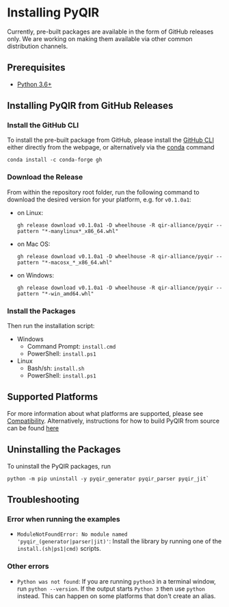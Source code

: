 # Installing PyQIR

Currently, pre-built packages are available in the form of GitHub releases only.
We are working on making them available via other common distribution channels.

## Prerequisites

- [Python 3.6+](https://www.python.org)

## Installing PyQIR from GitHub Releases

### Install the GitHub CLI

To install the pre-built package from GitHub, please install the [GitHub
CLI](https://cli.github.com/) either directly from the webpage, or alternatively
via the [conda](https://docs.conda.io/en/latest/) command
```
conda install -c conda-forge gh
```

### Download the Release

From within the repository root folder, run the following command to download
the desired version for your platform, e.g. for `v0.1.0a1`:

- on Linux:
    ```
    gh release download v0.1.0a1 -D wheelhouse -R qir-alliance/pyqir --pattern "*-manylinux*_x86_64.whl"
    ```
- on Mac OS:
    ```
    gh release download v0.1.0a1 -D wheelhouse -R qir-alliance/pyqir --pattern "*-macosx_*_x86_64.whl"
    ```
- on Windows:
    ```
    gh release download v0.1.0a1 -D wheelhouse -R qir-alliance/pyqir --pattern "*-win_amd64.whl"
    ```
### Install the Packages

Then run the installation script:
- Windows
  - Command Prompt: `install.cmd`
  - PowerShell: `install.ps1`
- Linux
  - Bash/sh: `install.sh`
  - PowerShell: `install.ps1`


## Supported Platforms

For more information about what platforms are supported, please see
[Compatibility](compatibility.md). Alternatively, instructions for how to build
PyQIR from source can be found [here](building.md)

## Uninstalling the Packages

To uninstall the PyQIR packages, run
```
python -m pip uninstall -y pyqir_generator pyqir_parser pyqir_jit`
```

## Troubleshooting

### Error when running the examples

- `ModuleNotFoundError: No module named 'pyqir_(generator|parser|jit)'`: Install
  the library by running one of the `install.(sh|ps1|cmd)` scripts.

### Other errors

- `Python was not found`: If you are running `python3` in a terminal window, run
  `python --version`. If the output starts `Python 3` then use `python` instead.
  This can happen on some platforms that don't create an alias.